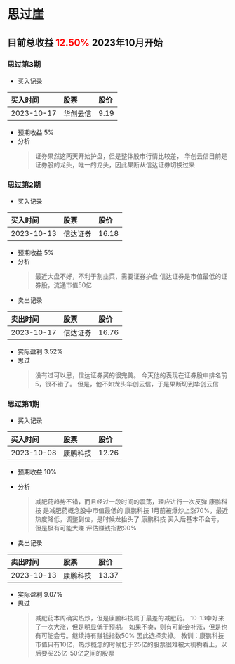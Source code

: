 # 思过崖 
## 目前总收益 <font color='red'>12.50%</font>  2023年10月开始

### 思过第3期
* 买入记录

| 买入时间       | 股票   | 股价 |
|:-----------|:-----|:--|
| 2023-10-17 | 华创云信 | 9.19 |
* 预期收益 5%
* 分析
    > 证券果然这两天开始护盘，但是整体股市行情比较差，
    > 华创云信目前是证券股的龙头，唯一的龙头，因此果断从信达证券切换过来 

### 思过第2期
* 买入记录

| 买入时间 | 股票 | 股价 |
|:------------|:------|:-------|
| 2023-10-13 | 信达证券 | 16.18 |
* 预期收益 5%
* 分析
    > 最近大盘不好，不利于割韭菜，需要证券护盘
    > 信达证券是市值最低的证券股，流通市值50亿
* 卖出记录

| 卖出时间 | 股票 | 股价 |
|:-----------|:------|:--|
| 2023-10-17 | 信达证券 | 16.76 |
* 实际盈利 3.52%
* 思过
  > 没有过可以思，信达证券买的很完美。
  > 今天他的表现在证券股中排名前5，很不错了。
  > 但是，他不如龙头华创云信，于是果断切到华创云信

### 思过第1期
* 买入记录

| 买入时间      | 股票   | 股价 |
|:----------|:-----|:--|
| 2023-10-08 | 康鹏科技 | 12.26 |
* 预期收益 10%
* 分析
    > 减肥药趋势不错，而且经过一段时间的震荡，理应进行一次反弹
    > 康鹏科技 是减肥药概念股中市值最低的
    > 康鹏科技 1月前被爆炒上涨70%，最近热度降低，调整到位，是时候龙抬头了
    > 康鹏科技 买入后基本不会亏，但是极有可能大赚
    > 评估赚钱指数90%

* 卖出记录

| 卖出时间 | 股票 | 股价 |
|:-----------|:------|:--|
| 2023-10-13 | 康鹏科技 | 13.37 |
* 实际盈利 9.07%
* 思过
  > 减肥药本周确实热炒，但是康鹏科技属于最差的减肥药。
  > 10-13幸好来了一次大涨，但是明显低于预期。
  > 如果不卖，则有可能会补涨，但是也有可能会亏。继续持有赚钱指数50%
  > 因此选择卖掉。
  > 教训：康鹏科技 市值只有10亿，热炒概念的时候低于25亿的股票很难被大机构看上，以后要买25亿-50亿之间的股票
